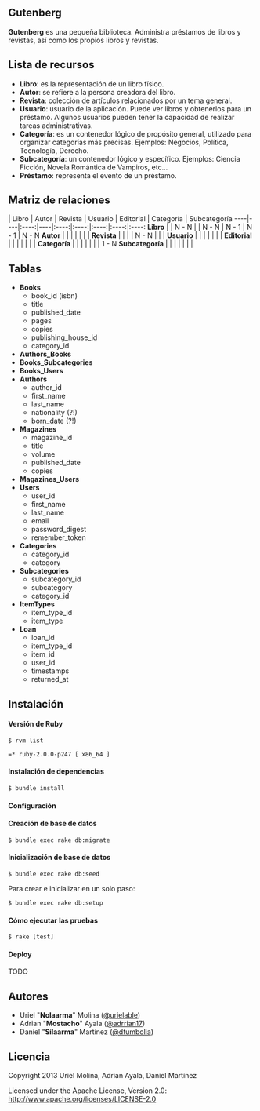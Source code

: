 ## Gutenberg

**Gutenberg** es una pequeña biblioteca. Administra préstamos de libros y revistas, así como los propios libros y revistas.


## Lista de recursos

* **Libro**: es la representación de un libro físico.
* **Autor**: se refiere a la persona creadora del libro.
* **Revista**: colección de artículos relacionados por un tema general.
* **Usuario**: usuario de la aplicación. Puede ver libros y obtenerlos para un préstamo. Algunos usuarios pueden tener la capacidad de realizar tareas administrativas.
* **Categoría**: es un contenedor lógico de propósito general, utilizado para organizar categorías más precisas. Ejemplos: Negocios, Política, Tecnología, Derecho.
* **Subcategoría**: un contenedor lógico y específico. Ejemplos: Ciencia Ficción, Novela Romántica de Vampiros, etc...
* **Préstamo**: representa el evento de un préstamo.


## Matriz de relaciones


 | Libro | Autor | Revista | Usuario | Editorial | Categoría | Subcategoría
----|----|:----:|----|:----:|:----:|:----:|:----:|:----:
**Libro** | | N - N | | N - N | N - 1 | N - 1 | N - N
**Autor** | | | | | | |
**Revista** | | | | N - N | | |
**Usuario** | | | | | | |
**Editorial** | | | | | | |
**Categoría** | | | | | | | 1 - N
**Subcategoría** | | | | | | |


## Tablas

* **Books**
    * book_id (isbn)
    * title
    * published_date
    * pages
    * copies
    * publishing_house_id
    * category_id
* **Authors_Books**
* **Books_Subcategories**
* **Books_Users**
* **Authors**
    * author_id
    * first_name
    * last_name
    * nationality (?!)
    * born_date (?!)
* **Magazines**
    * magazine_id
    * title
    * volume
    * published_date
    * copies
* **Magazines_Users**
* **Users**
    * user_id
    * first_name
    * last_name
    * email
    * password_digest
    * remember_token
* **Categories**
    * category_id
    * category
* **Subcategories**
    * subcategory_id
    * subcategory
    * category_id
* **ItemTypes**
    * item_type_id
    * item_type
* **Loan**
    * loan_id
    * item_type_id
    * item_id
    * user_id
    * timestamps
    * returned_at


## Instalación

#### Versión de Ruby

    $ rvm list
    
    =* ruby-2.0.0-p247 [ x86_64 ]
    
    
#### Instalación de dependencias
    
    $ bundle install

#### Configuración

#### Creación de base de datos

    $ bundle exec rake db:migrate

#### Inicialización de base de datos
    
    $ bundle exec rake db:seed
    
Para crear e inicializar en un solo paso:

    $ bundle exec rake db:setup

#### Cómo ejecutar las pruebas

    $ rake [test]

#### Deploy

TODO


## Autores

* Uriel "**Nolaarma**" Molina ([@urielable](http://twitter.com/urielable))
* Adrian "**Mostacho**" Ayala ([@adrrian17](http://twitter.com/adrrian17))
* Daniel "**Sílaarma**" Martínez ([@dtumbolia](http://twitter.com/dtumbolia))

## Licencia

Copyright 2013 Uriel Molina, Adrian Ayala, Daniel Martínez

Licensed under the Apache License, Version 2.0: http://www.apache.org/licenses/LICENSE-2.0
